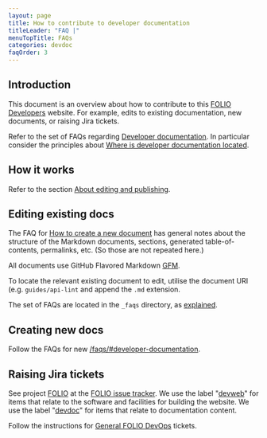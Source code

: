 ```yaml
---
layout: page
title: How to contribute to developer documentation
titleLeader: "FAQ |"
menuTopTitle: FAQs
categories: devdoc
faqOrder: 3
---
```


## Introduction

This document is an overview about how to contribute to this [FOLIO Developers](/) website.
For example, edits to existing documentation, new documents, or raising Jira tickets.

Refer to the set of FAQs regarding [Developer documentation](/faqs/#developer-documentation).
In particular consider the principles about [Where is developer documentation located](/faqs/where-is-developer-documentation-located/).

## How it works

Refer to the section [About editing and publishing](/faqs/how-to-create-doc/#about-editing-and-publishing).

## Editing existing docs

The FAQ for [How to create a new document](/faqs/how-to-create-doc/#about-editing-and-publishing) has general notes about the structure of the Markdown documents, sections, generated table-of-contents, permalinks, etc.
(So those are not repeated here.)

All documents use GitHub Flavored Markdown [GFM](https://github.github.com/gfm/).

To locate the relevant existing document to edit, utilise the document URI (e.g. `guides/api-lint` and append the `.md` extension.

The set of FAQs are located in the `_faqs` directory, as [explained](/faqs/how-to-create-doc-faq/).

## Creating new docs

Follow the FAQs for new [/faqs/#developer-documentation](/faqs/#developer-documentation).

## Raising Jira tickets

See project [FOLIO](https://issues.folio.org/browse/FOLIO)
at the [FOLIO issue tracker](/guidelines/issue-tracker/).
We use the label "[devweb](https://issues.folio.org/issues/?jql=labels%3Ddevweb)" for items that relate to the software and facilities for building the website.
We use the label "[devdoc](https://issues.folio.org/issues/?jql=labels%3Ddevdoc)" for items that relate to documentation content.

Follow the instructions for [General FOLIO DevOps](/faqs/how-to-raise-devops-ticket/#general-folio-devops) tickets.

<div class="folio-spacer-content"></div>


